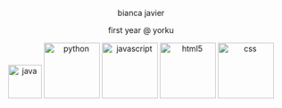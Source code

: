 <p align="center">bianca javier</p>
<p align="center"> first year @ yorku </p>
<p align="center">
  <img alt="java" src="https://static.wikia.nocookie.net/logopedia/images/e/e7/Java_%28Old%29.svg/revision/latest?cb=20240216011814" width="60" title="java">
  <img alt="python" src="https://i.giphy.com/media/LMt9638dO8dftAjtco/200.webp" width="100" title="python">
  <img alt="javascript" src="https://media3.giphy.com/media/ln7z2eWriiQAllfVcn/200w.webp" width="100" title="javascript">
  <img alt="html5" src="https://media.giphy.com/media/XAxylRMCdpbEWUAvr8/giphy.gif" width="100" title="html">
  <img alt="css" src="https://media.giphy.com/media/fsEaZldNC8A1PJ3mwp/giphy.gif" width="100" title="css">
</p>
